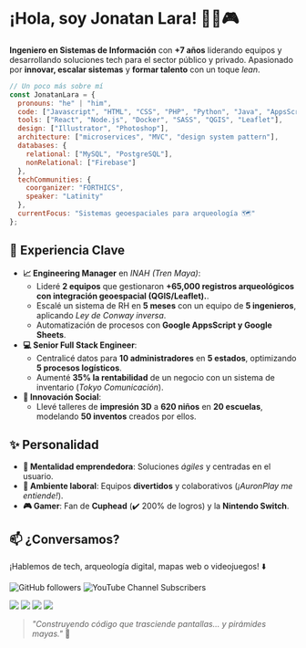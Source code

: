 # ¡Hola, soy Jonatan Lara! 👨‍💻🎮  

**Ingeniero en Sistemas de Información** con **+7 años** liderando equipos y desarrollando soluciones tech para el sector público y privado. Apasionado por **innovar, escalar sistemas** y **formar talento** con un toque *lean*.  

```javascript
// Un poco más sobre mí
const JonatanLara = {
  pronouns: "he" | "him",
  code: ["Javascript", "HTML", "CSS", "PHP", "Python", "Java", "AppsScript"],
  tools: ["React", "Node.js", "Docker", "SASS", "QGIS", "Leaflet"],
  design: ["Illustrator", "Photoshop"],
  architecture: ["microservices", "MVC", "design system pattern"],
  databases: {
    relational: ["MySQL", "PostgreSQL"],
    nonRelational: ["Firebase"]
  },
  techCommunities: {
    coorganizer: "FORTHICS",
    speaker: "Latinity"
  },
  currentFocus: "Sistemas geoespaciales para arqueología 🗺️"
};
```

## 🚀 Experiencia Clave  
- **📈 Engineering Manager** en *INAH (Tren Maya)*:  
  - Lideré **2 equipos** que gestionaron **+65,000 registros arqueológicos con integración geoespacial (QGIS/Leaflet).**.  
  - Escalé un sistema de RH en **5 meses** con un equipo de **5 ingenieros**, aplicando *Ley de Conway inversa*.  
  - Automatización de procesos con **Google AppsScript y Google Sheets**.
- **💻 Senior Full Stack Engineer**:  
  - Centralicé datos para **10 administradores** en **5 estados**, optimizando **5 procesos logísticos**.  
  - Aumenté **35% la rentabilidad** de un negocio con un sistema de inventario (*Tokyo Comunicación*).  
- **🌱 Innovación Social**:  
  - Llevé talleres de **impresión 3D** a **620 niños** en **20 escuelas**, modelando **50 inventos** creados por ellos.  

## ✨ Personalidad  
- **🧠 Mentalidad emprendedora**: Soluciones *ágiles* y centradas en el usuario.  
- **🎉 Ambiente laboral**: Equipos **divertidos** y colaborativos (*¡AuronPlay me entiende!*).  
- **🎮 Gamer**: Fan de **Cuphead** (✔️ 200% de logros) y la **Nintendo Switch**.  

## 📫 ¿Conversamos?  
¡Hablemos de tech, arqueología digital, mapas web o videojuegos! ⬇️  

<img alt="GitHub followers" src="https://img.shields.io/github/followers/jonatanLara?style=social">
<img alt="YouTube Channel Subscribers" src="https://img.shields.io/youtube/channel/subscribers/UCledsnzGqlKpvKOaHYUvHHQ?style=social&logo=youtube&logoColor=%23ff0000">

[<img src="https://img.shields.io/badge/GitHub-100000?style=for-the-badge&logo=github&logoColor=white">](https://github.com/tuperfil)
[<img src="https://img.shields.io/badge/Instagram-E4405F?style=for-the-badge&logo=instagram&logoColor=white">](https://instagram.com/jonatanlaraortiz)
[<img src="https://img.shields.io/badge/Facebook-1877F2?style=for-the-badge&logo=facebook&logoColor=white">](https://facebook.com/jlaraortiz)
[<img src="https://img.shields.io/badge/Gmail-D14836?style=for-the-badge&logo=gmail&logoColor=white">](ljonatan4@gmail.com)


> *"Construyendo código que trasciende pantallas… y pirámides mayas."* 🌿  
